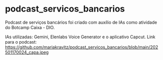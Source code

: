 # podcast_servicos_bancarios
Podcast de serviços bancários foi criado com auxílio de IAs como atividade do Botcamp Caixa - DIO.

IAs utilizadas: Gemini, Elenlabs Voice Generator e o aplicativo Capcut. 
Link para o podcast: https://github.com/mariakravitz/podcast_servicos_bancarios/blob/main/202501170024_capa.jpeg
